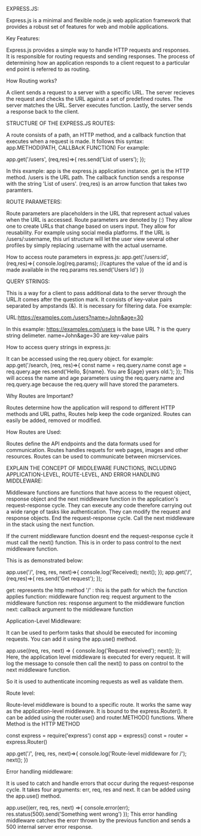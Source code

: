 EXPRESS.JS:

Express.js is a minimal and flexible node.js web application framework that provides a robust set of features for web and mobile applications.

Key Features:

Express.js provides a simple way to handle HTTP requests and responses.
It is responsible for routing requests and sending responses.
The process of determining how an application responds to a client request to a particular end point is referred to as routing.

How Routing works?

A client sends a request to a server with a specific URL. 
The server recieves the request and checks the URL against a set of predefined routes.
The server matches the URL.
Server executes function.
Lastly, the server sends a response back to the client.

STRUCTURE OF THE EXPRESS.JS ROUTES:

A route consists of a path, an HTTP method, and a callback function that executes when a request is made.
It follows this syntax: app.METHOD(PATH, CALLBAcK FUNCTION)
For example:

app.get('/users', (req,res)=>{
    res.send('List of users');
});

In this example:
app is the express.js application instance.
get is the HTTP method.
/users is the URL path.
The callback function sends a response with the string 'List of users'.
(req,res) is an arrow function that takes two paramters.


ROUTE PARAMETERS:

Route parameters are placeholders in the URL that represent actual values when the URL is accessed.
Route parameters are denoted by (:)
They allow one to create URLs that change based on users input. 
They allow for reusability.
For example using social media platforms.
If the URL is /users/:username, this url structure will let the user view several other profiles by simply replacing :username with the actual username.

How to access route parameters in express.js:
app.get('/users:id', (req,res)=>{
    console.log(req.params); //captures the value of the id and is made available in the req.params
    res.send('Users Id')
})


QUERY STRINGS:

This is a way for a client to pass additional data to the server through the URL.It comes after the question mark.
It consists of key-value pairs separated by ampstands (&).
It is necessary for filtering data.
Foe example:

URL:https://examples.com./users?name=John&age=30

In this example:
https://examples.com/users is the base URL
? is the query string delimeter.
name=John&age=30 are key-value pairs

How to access query strings in express.js:

It can be accessed using the req.query object.
for example:
app.get('/search, (req, res)=>{
    const name = req.query.name
    const age = req.query.age
    res.send('Hello, ${name}. You are ${age} years old.');
}); This will access the name and age parameters using the req.query.name and req.query.age because the req.query will have stored the parameters.


Why Routes are Important?

Routes determine how the application will respond to different HTTP methods and URL paths,
Routes help keep the code organized.
Routes can easily be added, removed or modified.

How Routes are Used:

Routes define the API endpoints and the data formats used for communication.
Routes handles requets for web pages, images and other resources.
Routes can be used to communicate between micrservices.

EXPLAIN THE CONCEPT OF MIDDLEWARE FUNCTIONS, INCLUDING APPLICATION-LEVEL, ROUTE-LEVEL, AND ERROR HANDLING MIDDLEWARE:

Middleware functions are functions that have access to the request object, response object and the next middleware function in the application's request-response cycle. 
They can execute any code therefore carrying out a wide range of tasks like authentication.
They can modify the request and response objects.
End the request-response cycle.
Call the next middleware in the stack using the next function.

If the current middleware function doesnt end the request-response cycle it must call the next() function. This is in order to pass control to the next middleware function.


This is as demonstrated below:

app.use('/', (req, res, next)=>{
    console.log('Received);
    next();
});
app.get('/',(req,res)=>{
    res.send('Get request');
});


get: represents the http method
'/' : this is the path for which the function applies
function: middleware function
req: request argument to the middleware function
res: response argument to the middleware function
next: callback argument to the middleware function 

Application-Level Middleware:

It can be used to perform tasks that should be executed for incoming requests. You can add it using the app.use() method.

app.use((req, res, next) => {
    console.log('Request received');
    next();
}); Here, the application level middleware is executed for every request. It will log the message to console then call the next() to pass on control to the next middleware function.

So it is used to authenticate incoming requests as well as validate them.

Route level:

Route-level middleware is bound to a specific route. It works the same way as the application-level middleware. It is bound to the express.Router(). 
It can be added using the router.use() and router.METHOD() functions.
Where Method is the HTTP METHOD

const express = require('express')
const app = express()
const = router = express.Router()

app.get('/', (req, res, next)=>{
    console.log('Route-level midldeware for /');
    next();
})

Error handling middleware:

It is used to catch and handle errors that occur during the request-response cycle. It takes four arguments: err, req, res and next. It can be added using the app.use() method.



app.use((err, req, res, next) =>{
    console.error(err);
    res.status(500).send('Something went wrong')
}); This error handling middleware catches the erorr thrown by the previous function and sends a  500 internal server error response.



